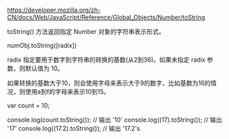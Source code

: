 https://developer.mozilla.org/zh-CN/docs/Web/JavaScript/Reference/Global_Objects/Number/toString

toString() 方法返回指定 Number 对象的字符串表示形式。

numObj.toString([radix])

radix
指定要用于数字到字符串的转换的基数(从2到36)。如果未指定 radix 参数，则默认值为 10。

如果转换的基数大于10，则会使用字母来表示大于9的数字，比如基数为16的情况，则使用a到f的字母来表示10到15。

var count = 10;

console.log(count.toString());    // 输出 '10'
console.log((17).toString());     // 输出 '17'
console.log((17.2).toString());   // 输出 '17.2's